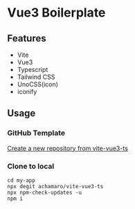 # Vue3 Boilerplate
## Features
- Vite
- Vue3
- Typescript
- Tailwind CSS
- UnoCSS(icon)
- iconify

## Usage
### GitHub Template
[Create a new repository from vite-vue3-ts](https://github.com/achamaro/vite-vue3-ts/generate)

### Clone to local

```
cd my-app
npx degit achamaro/vite-vue3-ts
npx npm-check-updates -u
npm i
```
